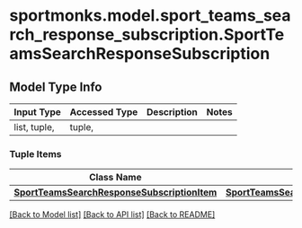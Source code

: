 # sportmonks.model.sport_teams_search_response_subscription.SportTeamsSearchResponseSubscription

## Model Type Info
Input Type | Accessed Type | Description | Notes
------------ | ------------- | ------------- | -------------
list, tuple,  | tuple,  |  | 

### Tuple Items
Class Name | Input Type | Accessed Type | Description | Notes
------------- | ------------- | ------------- | ------------- | -------------
[**SportTeamsSearchResponseSubscriptionItem**](SportTeamsSearchResponseSubscriptionItem.md) | [**SportTeamsSearchResponseSubscriptionItem**](SportTeamsSearchResponseSubscriptionItem.md) | [**SportTeamsSearchResponseSubscriptionItem**](SportTeamsSearchResponseSubscriptionItem.md) |  | 

[[Back to Model list]](../../README.md#documentation-for-models) [[Back to API list]](../../README.md#documentation-for-api-endpoints) [[Back to README]](../../README.md)

